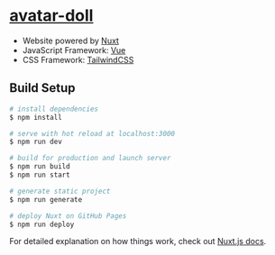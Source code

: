 # [avatar-doll](https://one-liang.github.io/avatar-doll)

- Website powered by [Nuxt](https://nuxtjs.org/)
- JavaScript Framework: [Vue](https://vuejs.org/)
- CSS Framework: [TailwindCSS](https://tailwindcss.com/)

## Build Setup

```bash
# install dependencies
$ npm install

# serve with hot reload at localhost:3000
$ npm run dev

# build for production and launch server
$ npm run build
$ npm run start

# generate static project
$ npm run generate

# deploy Nuxt on GitHub Pages
$ npm run deploy
```

For detailed explanation on how things work, check out [Nuxt.js docs](https://nuxtjs.org).

